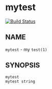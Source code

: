 # mytest
[![Build Status](https://travis-ci.org/yoheiy/mytest.svg?branch=master)](http://travis-ci.org/yoheiy/mytest)

## NAME

`mytest` - my `test(1)`

## SYNOPSIS

    mytest
    mytest string
